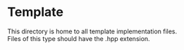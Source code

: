 # Template
This directory is home to all template implementation files.  
Files of this type should have the .hpp extension.